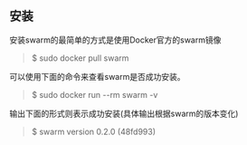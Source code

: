 ## 安装
安装swarm的最简单的方式是使用Docker官方的swarm镜像
> $ sudo docker pull swarm 

可以使用下面的命令来查看swarm是否成功安装。
 > $ sudo docker run --rm swarm -v
 
 输出下面的形式则表示成功安装(具体输出根据swarm的版本变化)
> $ swarm version 0.2.0 (48fd993)
